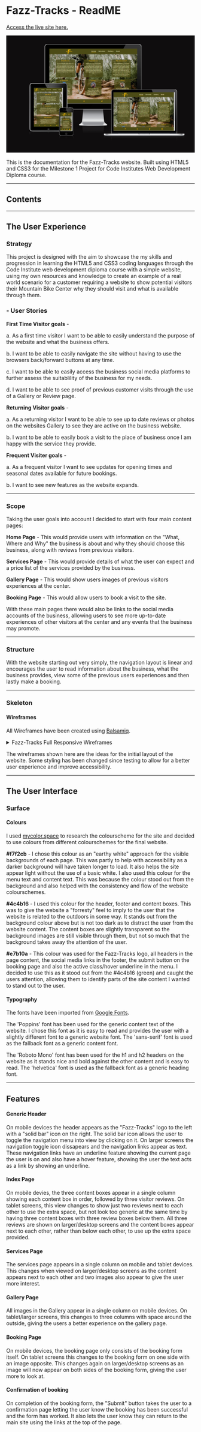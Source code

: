 # Fazz-Tracks - ReadME

[Access the live site here.](https://craig90dev.github.io/fazz-tracks/)

<img src="assets/images/uidevfazztracks.PNG" alt="UIDev view of website on various screen sizes showing the website is responsive">

This is the documentation for the Fazz-Tracks website. Built using HTML5 and CSS3 for the Milestone 1 Project for Code Institutes Web Development Diploma course. 

******

## Contents

******

## The User Experience

### Strategy

This project is designed with the aim to showcase the my skills and progression in learning the HTML5 and CSS3 coding languages through the Code Institute web development diploma course with a simple website, using my own resources and knowledge to create an example of a real world scenario for a customer requiring a website to show potential visitors their Mountain Bike Center why they should visit and what is available through them.

### - User Stories

**First Time Visitor goals** -

a. As a first time visitor I want to be able to easily understand the purpose of the website and what the business offers.

b. I want to be able to easily navigate the site without having to use the browsers back/forward buttons at any time.

c. I want to be able to easily access the business social media platforms to further assess the suitablility of the business for my needs.

d. I want to be able to see proof of previous customer visits through the use of a Gallery or Review page.

**Returning Visitor goals** -

a. As a returning visitor I want to be able to see up to date reviews or photos on the websites Gallery to see they are active on the business website.

b. I want to be able to easily book a visit to the place of business once I am happy with the service they provide.

**Frequent Visiter goals** -

a. As a frequent visitor I want to see updates for opening times and seasonal dates available for future bookings.

b. I want to see new features as the website expands.

******

### Scope

Taking the user goals into account I decided to start with four main content pages:

**Home Page** - This would provide users with information on the "What, Where and Why" the business is about and why they should choose this business, along with reviews from previous visitors.

**Services Page** - This would provide details of what the user can expect and a price list of the services provided by the business.

**Gallery Page** - This would show users images of previous visitors experiences at the center.

**Booking Page** - This would allow users to book a visit to the site.

With these main pages there would also be links to the social media accounts of the business, allowing users to see more up-to-date experiences of other visitors at the center and any events that the business may promote.

******

### Structure

With the website starting out very simply, the navigation layout is linear and encourages the user to read information about the business, what the business provides, view some of the previous users experiences and then lastly make a booking.

******

### Skeleton

#### Wireframes

All Wireframes have been created using [Balsamiq](https://balsamiq.com/).

<details><summary>Fazz-Tracks Full Responsive Wireframes</summary>

**Desktop View:**
<img src="assets/images/full-view-website-wireframe.PNG" alt="Desktop view of wesbite wireframes">

**Tablet View:**
<img src="assets/images/tablet-view-website-wireframe.PNG" alt="Tablet view of website wireframes">

**Mobile View:**
<img src="assets/images/mobile-view-website-wireframe.PNG" alt="Mobile view of website wireframes">
</details>

The wireframes shown here are the ideas for the initial layout of the website. Some styling has been changed since testing to allow for a better user experience and improve accessibility.

******

## The User Interface

### Surface

#### Colours

I used [mycolor.space](https://mycolor.space/?hex=%2309EA69&sub=1) to research the colourscheme for the site and decided to use colours from different colourschemes for the final website.

**#f7f2cb** - I chose this colour as an "earthy white" approach for the visible backgrounds of each page. This was partly to help with accessibility as a darker background will have taken longer to load. It also helps the site appear light without the use of a basic white. I also used this colour for the menu text and content text. This was because the colour stood out from the background and also helped with the consistency and flow of the website colourschemes.

**#4c4b16** - I used this colour for the header, footer and content boxes. This was to give the website a "forresty" feel to imply to the user that the website is related to the outdoors in some way. It stands out from the background colour above but is not too dark as to distract the user from the website content. The content boxes are slightly transparent so the background images are still visible through them, but not so much that the background takes away the attention of the user.

**#e7b10a** - This colour was used for the Fazz-Tracks logo, all headers in the page content, the social media links in the footer, the submit button on the booking page and also the active class/hover underline in the menu. I decided to use this as it stood out from the #4c4b16 (green) and caught the users attention, allowing them to identify parts of the site content I wanted to stand out to the user.

#### Typography

The fonts have been imported from [Google Fonts](https://fonts.google.com/).

The 'Poppins' font has been used for the generic content text of the website. I chose this font as it is easy to read and provides the user with a slightly different font to a generic website font. The 'sans-serif' font is used as the fallback font as a generic content font.

The 'Roboto Mono' font has been used for the h1 and h2 headers on the website as it stands nice and bold against the other content and is easy to read. The 'helvetica' font is used as the fallback font as a generic heading font.

******

## Features

#### Generic Header

On mobile devices the header appears as the "Fazz-Tracks" logo to the left with a "solid bar" icon on the right. The solid bar icon allows the user to toggle the navigation menu into view by clicking on it. On larger screens the navigation toggle icon dissapears and the navigation links appear as text. These navigation links have an underline feature showing the current page the user is on and also have a hover feature, showing the user the text acts as a link by showing an underline.

#### Index Page

On mobile devies, the three content boxes appear in a single column showing each content box in order, followed by three visitor reviews. On tablet screens, this view changes to show just two reviews next to each other to use the extra space, but not look too generic at the same time by having three content boxes with three review boxes below them. All three reviews are shown on larger/desktop screens and the content boxes appear next to each other, rather than below each other, to use up the extra space provided.

#### Services Page

The services page appears in a single column on mobile and tablet devices. This changes when viewed on larger/desktop screens as the content appears next to each other and two images also appear to give the user more interest.

#### Gallery Page

All images in the Gallery appear in a single column on mobile devices. On tablet/larger screens, this changes to three columns with space around the outside, giving the users a better experience on the gallery page.

#### Booking Page

On mobile devices, the booking page only consists of the booking form itself. On tablet screens this changes to the booking form on one side with an image opposite. This changes again on larger/desktop screens as an image will now appear on both sides of the booking form, giving the user more to look at.

#### Confirmation of booking

On completion of the booking form, the "Submit" button takes the user to a confirmation page letting the user know the booking has been successful and the form has worked. It also lets the user know they can return to the main site using the links at the top of the page.